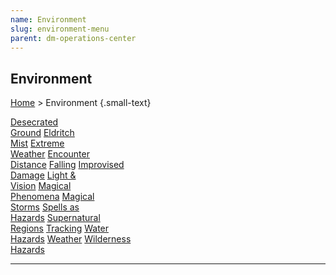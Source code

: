 ```yaml
---
name: Environment
slug: environment-menu
parent: dm-operations-center
---
```

## Environment
[Home](dm-operations-center) > Environment {.small-text}

<div class="menu-container">
    <a href="desecrated-ground">Desecrated<br/>Ground</a>
    <a href="eldritch-mist">Eldritch<br/>Mist</a>
    <a href="extreme-weather">Extreme<br/>Weather</a>
    <a href="encounter-distance">Encounter<br/>Distance</a>
    <a href="falling">Falling</a>
    <a href="improvised-damage">Improvised<br/>Damage</a>
    <a href="light-and-vision">Light &<br/>Vision</a>
    <a href="magical-phenomena">Magical<br/>Phenomena</a>
    <a href="magical-storms">Magical<br/>Storms</a>
    <a href="spells-as-hazards">Spells as<br/>Hazards</a>
    <a href="supernatural-regions">Supernatural<br/>Regions</a>
    <a href="tracking">Tracking</a>
    <a href="water-hazards">Water<br/> Hazards</a>
    <a href="weather">Weather</a>
    <a href="wilderness-hazards">Wilderness<br/>Hazards</a>
</div>
<hr/>